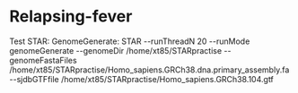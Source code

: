 # Relapsing-fever

Test STAR:
GenomeGenerate:
STAR --runThreadN 20 --runMode genomeGenerate --genomeDir /home/xt85/STARpractise --genomeFastaFiles /home/xt85/STARpractise/Homo_sapiens.GRCh38.dna.primary_assembly.fa --sjdbGTFfile /home/xt85/STARpractise/Homo_sapiens.GRCh38.104.gtf
